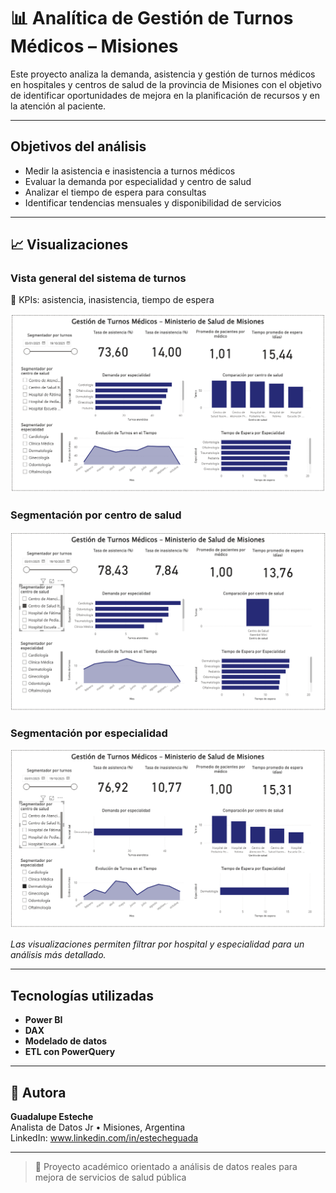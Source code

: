 # 📊 Analítica de Gestión de Turnos Médicos – Misiones

Este proyecto analiza la demanda, asistencia y gestión de turnos médicos en hospitales y centros de salud de la provincia de Misiones con el objetivo de identificar oportunidades de mejora en la planificación de recursos y en la atención al paciente.

---

## Objetivos del análisis

- Medir la asistencia e inasistencia a turnos médicos
- Evaluar la demanda por especialidad y centro de salud
- Analizar el tiempo de espera para consultas
- Identificar tendencias mensuales y disponibilidad de servicios

---

## 📈 Visualizaciones

### Vista general del sistema de turnos
📌 KPIs: asistencia, inasistencia, tiempo de espera

![Dashboard General](./capturas/dashboard_general.png)

### Segmentación por centro de salud
![Dashboard Centro Salud](./capturas/dashboard_centro.png)

### Segmentación por especialidad
![Dashboard Especialidad](./capturas/dashboard_especialidad.png)

*Las visualizaciones permiten filtrar por hospital y especialidad para un análisis más detallado.*

---

## Tecnologías utilizadas

- **Power BI**
- **DAX**
- **Modelado de datos**
- **ETL con PowerQuery**

---

## 📌 Autora

**Guadalupe Esteche**  
Analista de Datos Jr • Misiones, Argentina  
LinkedIn: www.linkedin.com/in/estecheguada  

---

> 📍 Proyecto académico orientado a análisis de datos reales para mejora de servicios de salud pública
